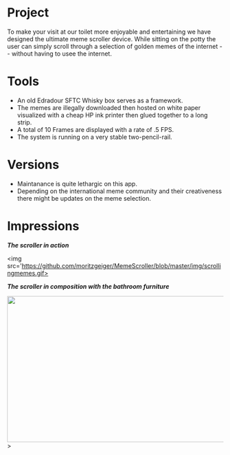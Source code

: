# Project
To make your visit at our toilet more enjoyable and entertaining we have designed the ultimate meme scroller device.
While sitting on the potty the user can simply scroll through a selection of golden memes of the internet -- without having to usee the internet. 

# Tools
- An old Edradour SFTC Whisky box serves as a framework. 
- The memes are illegally downloaded then hosted on white paper visualized with a cheap HP ink printer then glued together to a long strip. 
- A total of 10 Frames are displayed with a rate of .5 FPS.
- The system is running on a very stable two-pencil-rail.

# Versions
- Maintanance is quite lethargic on this app.
- Depending on the international meme community and their creativeness there might be updates on the meme selection.

# Impressions
***The scroller in action***

<img src='https://github.com/moritzgeiger/MemeScroller/blob/master/img/scrollingmemes.gif>

***The scroller in composition with the bathroom furniture***

<img src='https://github.com/moritzgeiger/MemeScroller/blob/master/img/enseble.jpeg' width="600" height="340">>
